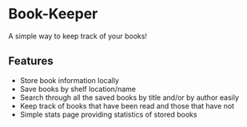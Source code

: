 # Book-Keeper
A simple way to keep track of your books!

## Features
- Store book information locally
- Save books by shelf location/name
- Search through all the saved books by title and/or by author easily
- Keep track of books that have been read and those that have not
- Simple stats page providing statistics of stored books
